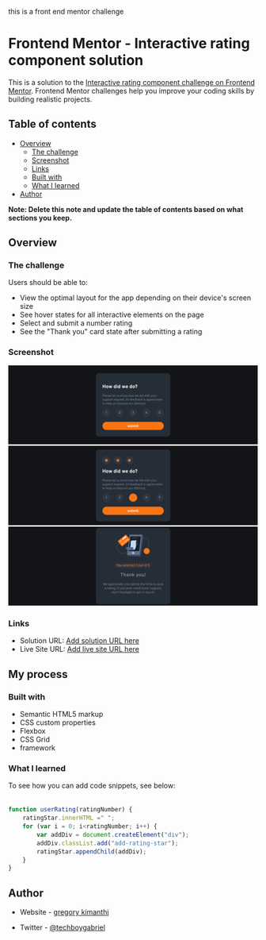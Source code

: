 this is a front end mentor challenge 
# Frontend Mentor - Interactive rating component solution

This is a solution to the [Interactive rating component challenge on Frontend Mentor](https://www.frontendmentor.io/challenges/interactive-rating-component-koxpeBUmI). Frontend Mentor challenges help you improve your coding skills by building realistic projects. 

## Table of contents

- [Overview](#overview)
  - [The challenge](#the-challenge)
  - [Screenshot](#screenshot)
  - [Links](#links)
  - [Built with](#built-with)
  - [What I learned](#what-i-learned)
- [Author](#author)


**Note: Delete this note and update the table of contents based on what sections you keep.**

## Overview

### The challenge

Users should be able to:

- View the optimal layout for the app depending on their device's screen size
- See hover states for all interactive elements on the page
- Select and submit a number rating
- See the "Thank you" card state after submitting a rating

### Screenshot

![](./images/127.0.0.1_5500_index.html%20(1).png)
![](./images/127.0.0.1_5500_index.html%20(2).png)
![](./images/127.0.0.1_5500_index.html%20(3).png)


### Links

- Solution URL: [Add solution URL here](https://github.com/kimanthigregory/rating-component.git)
- Live Site URL: [Add live site URL here](https://kimanthigregory.github.io/rating-component/)

## My process

### Built with

- Semantic HTML5 markup
- CSS custom properties
- Flexbox
- CSS Grid
- framework




### What I learned


To see how you can add code snippets, see below:


```js

function userRating(ratingNumber) {
    ratingStar.innerHTML =" ";
    for (var i = 0; i<ratingNumber; i++) {
        var addDiv = document.createElement("div");
        addDiv.classList.add("add-rating-star");
        ratingStar.appendChild(addDiv);
    }
}
```

## Author

- Website - [gregory kimanthi](https://kimanthigregory.github.io/portfolio-website/)

- Twitter - [@techboygabriel](https://www.twitter.com/techboygabriel)


